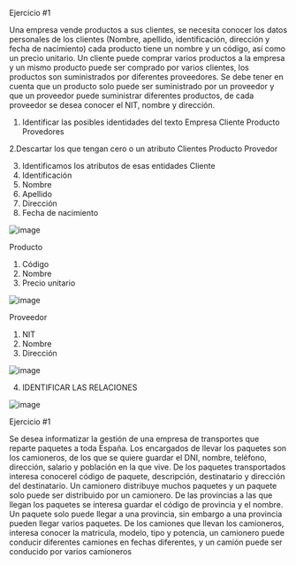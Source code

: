 Ejercicio #1

Una empresa vende productos a sus clientes, se necesita conocer los datos personales de los clientes (Nombre, apellido, identificación, dirección y fecha de nacimiento) cada producto tiene un nombre y un código, así como un  precio unitario. Un cliente puede comprar varios productos a la empresa y un mismo producto puede ser comprado por varios clientes, los productos son suministrados por diferentes proveedores. Se debe tener en cuenta que un producto solo puede ser suministrado por un proveedor y que un proveedor puede suministrar diferentes productos, de cada proveedor se desea conocer el NIT, nombre y dirección. 

1. Identificar las  posibles identidades del texto
Empresa
Cliente
Producto
Provedores

2.Descartar los que tengan cero o un atributo
Clientes 
Producto
Provedor

3. Identificamos los atributos de esas entidades
Cliente
1. Identificación
2. Nombre
3. Apellido
4. Dirección
5. Fecha de nacimiento

![image](https://user-images.githubusercontent.com/90996552/168942251-b1d89267-ebea-4661-8a3d-9cc158ed8101.png)


Producto
1. Código
2. Nombre
3. Precio unitario

![image](https://user-images.githubusercontent.com/90996552/168942210-57bfe406-9ac9-47d0-98db-4c1b2073a661.png)


Proveedor
1. NIT
2. Nombre
3. Dirección

![image](https://user-images.githubusercontent.com/90996552/168942333-b1afa0f2-267c-4264-bc04-c2e4f608b202.png)

4. IDENTIFICAR LAS RELACIONES

![image](https://user-images.githubusercontent.com/90996552/168947026-b81fb029-a692-480f-842a-dce199536d0b.png)

Ejercicio #1

Se desea informatizar la gestión de una empresa de transportes que reparte paquetes  a toda España. Los encargados de llevar los paquetes son los camioneros, de los que se quiere guardar el DNI, nombre, teléfono, dirección, salario y población en la que vive. De los paquetes transportados interesa conocerel código de paquete, descripción, destinatario y dirección del destinatario. Un camionero distribuye muchos paquetes y un paquete solo puede ser distribuido por un camionero. De las provincias a las que llegan los paquetes se interesa guardar el código de provincia y el nombre. Un paquete solo puede llegar a una provincia, sin embargo a una provincia pueden llegar varios paquetes. De los camiones que llevan los camioneros, interesa conocer la matricula, modelo, tipo y potencia, un camionero puede conducir diferentes camiones en fechas diferentes, y un camión puede ser conducido por varios camioneros
